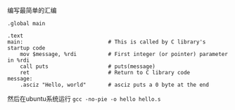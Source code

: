 编写最简单的汇编
```
.global main

.text
main:                      		# This is called by C library's startup code
	mov $message, %rdi          # First integer (or pointer) parameter in %rdi
	call puts                   # puts(message)
	ret                         # Return to C library code
message:
	.asciz "Hello, world"		# asciz puts a 0 byte at the end
```

然后在ubuntu系统运行
`gcc -no-pie -o hello hello.s`
